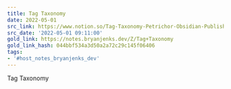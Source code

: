 ```yaml
---
title: Tag Taxonomy
date: 2022-05-01
src_link: https://www.notion.so/Tag-Taxonomy-Petrichor-Obsidian-Publish-f908f68485ec41b1a2e0a77108320e37
src_date: '2022-05-01 09:11:00'
gold_link: https://notes.bryanjenks.dev/Z/Tag+Taxonomy
gold_link_hash: 044bbf534a3d50a2a72c29c145f06406
tags:
- '#host_notes_bryanjenks_dev'
---
```



Tag Taxonomy